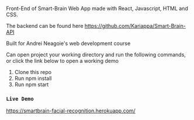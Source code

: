 Front-End of Smart-Brain Web App made with React, Javascript, HTML and CSS. 

The backend can be found here https://github.com/Kariappa/Smart-Brain-API

Built for Andrei Neagoie's web development course

Can open project your working directory and run the following commands, or click the link below to open a working demo
  1. Clone this repo
  2. Run npm install
  3. Run npm start


### `Live Demo`
https://smartbrain-facial-recognition.herokuapp.com/


